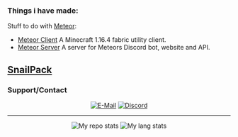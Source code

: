 ### **Things i have made:**

Stuff to do with [Meteor](https://github.com/MeteorDevelopment):
- [Meteor Client](https://github.com/MeteorDevelopment/meteor-client) A Minecraft 1.16.4 fabric utility client.
- [Meteor Server](https://github.com/MeteorDevelopment/meteor-server) A server for Meteors Discord bot, website and API.

[SnailPack](https://github.com/seasnail8169/SnailPack)
-----

### **Support/Contact**
<p align="center">
<a href="mailto:snailcorp@gmail.com"><img alt="E-Mail" src="https://img.shields.io/badge/Email-snailcorp@gmail.com-blue?style=flat-square&logo=gmail"></a>
<a href="https://discord.com/invite/Pta3APY"><img alt="Discord" src="https://img.shields.io/badge/Discord-seasnail's shell-blue?style=flat-square&logo=discord"></a>
</p>

-----

<p align="center">
<img alt="My repo stats" src="https://github-readme-stats.vercel.app/api?username=seasnail8169&show_icons=true&theme=radical">
<img alt="My lang stats" src="https://github-readme-stats.vercel.app/api/top-langs/?username=seasnail8169&theme=radical" />
</p>

